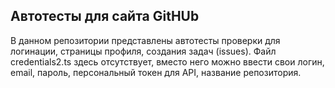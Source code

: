 ## Автотесты для сайта GitHUb
В данном репозитории представлены автотесты проверки для логинации, страницы профиля, создания задач (issues). Файл credentials2.ts здесь отсутствует, вместо него можно ввести свои логин, email, пароль, персональный токен для API, название репозитория. 
